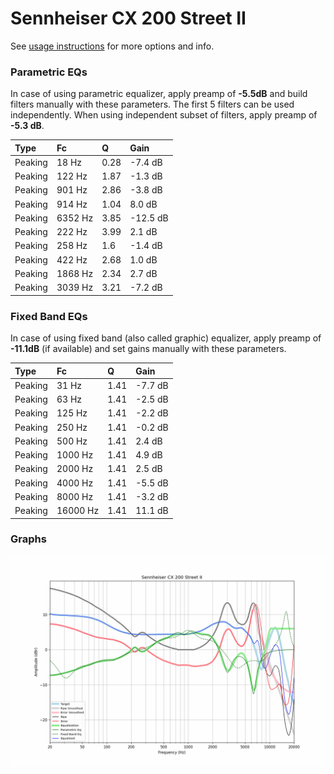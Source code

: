 # Sennheiser CX 200 Street II
See [usage instructions](https://github.com/jaakkopasanen/AutoEq#usage) for more options and info.

### Parametric EQs
In case of using parametric equalizer, apply preamp of **-5.5dB** and build filters manually
with these parameters. The first 5 filters can be used independently.
When using independent subset of filters, apply preamp of **-5.3 dB**.

| Type    | Fc      |    Q | Gain     |
|:--------|:--------|:-----|:---------|
| Peaking | 18 Hz   | 0.28 | -7.4 dB  |
| Peaking | 122 Hz  | 1.87 | -1.3 dB  |
| Peaking | 901 Hz  | 2.86 | -3.8 dB  |
| Peaking | 914 Hz  | 1.04 | 8.0 dB   |
| Peaking | 6352 Hz | 3.85 | -12.5 dB |
| Peaking | 222 Hz  | 3.99 | 2.1 dB   |
| Peaking | 258 Hz  | 1.6  | -1.4 dB  |
| Peaking | 422 Hz  | 2.68 | 1.0 dB   |
| Peaking | 1868 Hz | 2.34 | 2.7 dB   |
| Peaking | 3039 Hz | 3.21 | -7.2 dB  |

### Fixed Band EQs
In case of using fixed band (also called graphic) equalizer, apply preamp of **-11.1dB**
(if available) and set gains manually with these parameters.

| Type    | Fc       |    Q | Gain    |
|:--------|:---------|:-----|:--------|
| Peaking | 31 Hz    | 1.41 | -7.7 dB |
| Peaking | 63 Hz    | 1.41 | -2.5 dB |
| Peaking | 125 Hz   | 1.41 | -2.2 dB |
| Peaking | 250 Hz   | 1.41 | -0.2 dB |
| Peaking | 500 Hz   | 1.41 | 2.4 dB  |
| Peaking | 1000 Hz  | 1.41 | 4.9 dB  |
| Peaking | 2000 Hz  | 1.41 | 2.5 dB  |
| Peaking | 4000 Hz  | 1.41 | -5.5 dB |
| Peaking | 8000 Hz  | 1.41 | -3.2 dB |
| Peaking | 16000 Hz | 1.41 | 11.1 dB |

### Graphs
![](./Sennheiser%20CX%20200%20Street%20II.png)